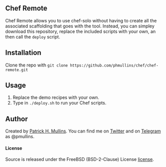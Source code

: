 ## Chef Remote
Chef Remote allows you to use chef-solo without having to create all the associated scaffolding that goes with the tool. Instead, you can simpley download this repository, replace the included scripts with your own, an then call the `deploy` script.

## Installation
Clone the repo with `git clone https://github.com/phmullins/chef/chef-remote.git`

## Usage
1. Replace the demo recipes with your own.
2. Type in `./deploy.sh` to run your Chef scripts.

## Author
Created by [Patrick H. Mullins](http://www.pmullins.net/aboutme/). You can find me on  [Twitter](https://twitter.com/phmullins) and on [Telegram](https://telegram.org/) as @pmullins.

#### License
Source is released under the FreeBSD (BSD-2-Clause) License [license](license.md).
